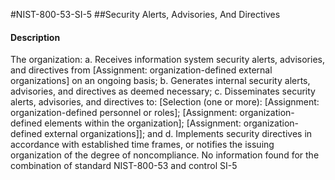 #NIST-800-53-SI-5
##Security Alerts, Advisories, And Directives
#### Description
The organization:
  a.  Receives information system security alerts, advisories, and directives from [Assignment: organization-defined external organizations] on an ongoing basis;
  b.  Generates internal security alerts, advisories, and directives as deemed necessary;
  c.  Disseminates security alerts, advisories, and directives to: [Selection (one or more): [Assignment: organization-defined personnel or roles]; [Assignment: organization-defined elements within the organization]; [Assignment: organization-defined external organizations]]; and
  d.  Implements security directives in accordance with established time frames, or notifies the issuing organization of the degree of noncompliance.
No information found for the combination of standard NIST-800-53 and control SI-5
